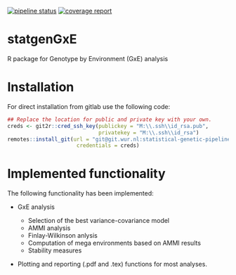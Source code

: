 [![pipeline status](https://git.wur.nl/statistical-genetic-pipeline/statgenGxE/badges/master/pipeline.svg)](https://git.wur.nl/statistical-genetic-pipeline/statgenGxE/commits/master)
[![coverage report](https://git.wur.nl/statistical-genetic-pipeline/statgenGxE/badges/master/coverage.svg)](https://git.wur.nl/statistical-genetic-pipeline/statgenGxE/commits/master)

# statgenGxE

R package for Genotype by Environment (GxE) analysis

# Installation

For direct installation from gitlab use the following code:

``` r
## Replace the location for public and private key with your own.
creds <- git2r::cred_ssh_key(publickey = "M:\\.ssh\\id_rsa.pub",
                             privatekey = "M:\\.ssh\\id_rsa")
remotes::install_git(url = "git@git.wur.nl:statistical-genetic-pipeline/statgenGxE.git",
                      credentials = creds)

```

# Implemented functionality

The following functionality has been implemented:

* GxE analysis
    * Selection of the best variance-covariance model
    * AMMI analysis
    * Finlay-Wilkinson anlysis
    * Computation of mega environments based on AMMI results
    * Stability measures

* Plotting and reporting (.pdf and .tex) functions for most analyses.
